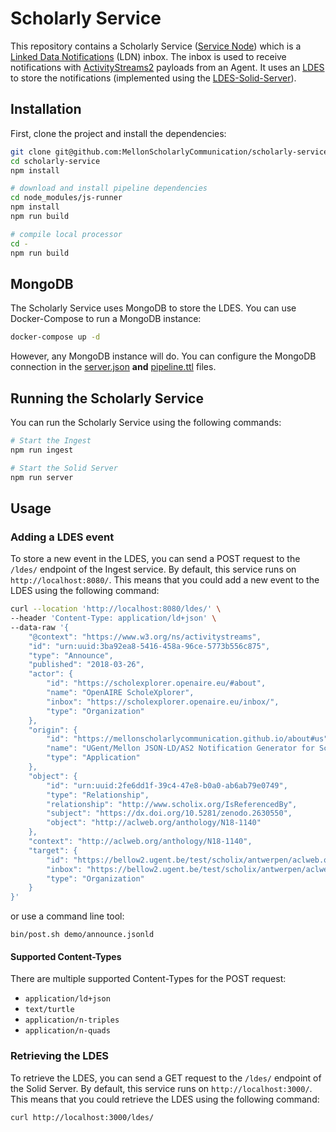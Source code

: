 # Scholarly Service

This repository contains a Scholarly Service ([Service Node](https://www.eventnotifications.net/#ServiceNode)) which is a [Linked Data Notifications](https://www.w3.org/TR/ldn/) (LDN) inbox. The inbox is used to receive notifications with [ActivityStreams2](https://www.w3.org/TR/activitystreams-core/) payloads from an Agent.
It uses an [LDES](https://w3id.org/ldes/specification) to store the notifications (implemented using the [LDES-Solid-Server](https://github.com/TREEcg/LDES-Solid-Server/tree/master)).

## Installation

First, clone the project and install the dependencies:

```bash
git clone git@github.com:MellonScholarlyCommunication/scholarly-service.git
cd scholarly-service
npm install

# download and install pipeline dependencies
cd node_modules/js-runner
npm install
npm run build

# compile local processor
cd -
npm run build
```

## MongoDB

The Scholarly Service uses MongoDB to store the LDES. You can use Docker-Compose to run a MongoDB instance:

```bash
docker-compose up -d
```

However, any MongoDB instance will do. You can configure the MongoDB connection in the [server.json](server.json) **and** [pipeline.ttl](pipeline.ttl) files.

## Running the Scholarly Service

You can run the Scholarly Service using the following commands:

```bash
# Start the Ingest
npm run ingest

# Start the Solid Server
npm run server
```

## Usage

### Adding a LDES event

To store a new event in the LDES, you can send a POST request to the `/ldes/` endpoint of the Ingest service.
By default, this service runs on `http://localhost:8080/`.
This means that you could add a new event to the LDES using the following command:

```bash
curl --location 'http://localhost:8080/ldes/' \
--header 'Content-Type: application/ld+json' \
--data-raw '{
    "@context": "https://www.w3.org/ns/activitystreams",
    "id": "urn:uuid:3ba92ea8-5416-458a-96ce-5773b556c875",
    "type": "Announce",
    "published": "2018-03-26",
    "actor": {
        "id": "https://scholexplorer.openaire.eu/#about",
        "name": "OpenAIRE ScholeXplorer",
        "inbox": "https://scholexplorer.openaire.eu/inbox/",
        "type": "Organization"
    },
    "origin": {
        "id": "https://mellonscholarlycommunication.github.io/about#us",
        "name": "UGent/Mellon JSON-LD/AS2 Notification Generator for Scholix",
        "type": "Application"
    },
    "object": {
        "id": "urn:uuid:2fe6dd1f-39c4-47e8-b0a0-ab6ab79e0749",
        "type": "Relationship",
        "relationship": "http://www.scholix.org/IsReferencedBy",
        "subject": "https://dx.doi.org/10.5281/zenodo.2630550",
        "object": "http://aclweb.org/anthology/N18-1140"
    },
    "context": "http://aclweb.org/anthology/N18-1140",
    "target": {
        "id": "https://bellow2.ugent.be/test/scholix/antwerpen/aclweb.org/about#us",
        "inbox": "https://bellow2.ugent.be/test/scholix/antwerpen/aclweb.org/inbox/",
        "type": "Organization"
    }
}'
```

or use a command line tool:

```
bin/post.sh demo/announce.jsonld
```

#### Supported Content-Types
There are multiple supported Content-Types for the POST request:
- `application/ld+json`
- `text/turtle`
- `application/n-triples`
- `application/n-quads`

### Retrieving the LDES

To retrieve the LDES, you can send a GET request to the `/ldes/` endpoint of the Solid Server.
By default, this service runs on `http://localhost:3000/`.
This means that you could retrieve the LDES using the following command:

```bash
curl http://localhost:3000/ldes/
```
